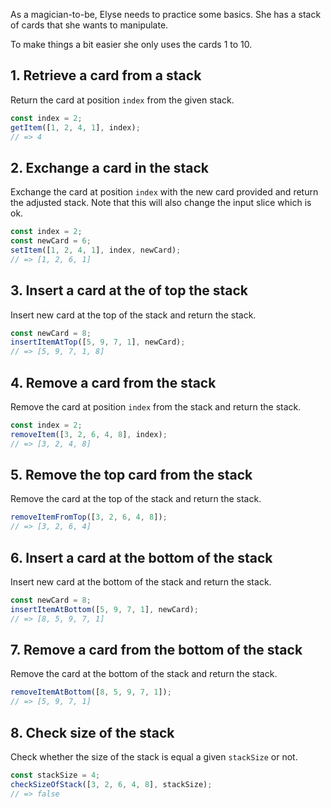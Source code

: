 As a magician-to-be, Elyse needs to practice some basics. She has a stack of cards that she wants to manipulate.

To make things a bit easier she only uses the cards 1 to 10.

## 1. Retrieve a card from a stack

Return the card at position `index` from the given stack.

```javascript
const index = 2;
getItem([1, 2, 4, 1], index);
// => 4
```

## 2. Exchange a card in the stack

Exchange the card at position `index` with the new card provided and return the adjusted stack.
Note that this will also change the input slice which is ok.

```javascript
const index = 2;
const newCard = 6;
setItem([1, 2, 4, 1], index, newCard);
// => [1, 2, 6, 1]
```

## 3. Insert a card at the of top the stack

Insert new card at the top of the stack and return the stack.

```javascript
const newCard = 8;
insertItemAtTop([5, 9, 7, 1], newCard);
// => [5, 9, 7, 1, 8]
```

## 4. Remove a card from the stack

Remove the card at position `index` from the stack and return the stack.

```javascript
const index = 2;
removeItem([3, 2, 6, 4, 8], index);
// => [3, 2, 4, 8]
```

## 5. Remove the top card from the stack

Remove the card at the top of the stack and return the stack.

```javascript
removeItemFromTop([3, 2, 6, 4, 8]);
// => [3, 2, 6, 4]
```

## 6. Insert a card at the bottom of the stack

Insert new card at the bottom of the stack and return the stack.

```javascript
const newCard = 8;
insertItemAtBottom([5, 9, 7, 1], newCard);
// => [8, 5, 9, 7, 1]
```

## 7. Remove a card from the bottom of the stack

Remove the card at the bottom of the stack and return the stack.

```javascript
removeItemAtBottom([8, 5, 9, 7, 1]);
// => [5, 9, 7, 1]
```

## 8. Check size of the stack

Check whether the size of the stack is equal a given `stackSize` or not.

```javascript
const stackSize = 4;
checkSizeOfStack([3, 2, 6, 4, 8], stackSize);
// => false
```
